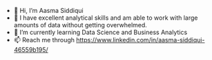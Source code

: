 - 👋 Hi, I’m Aasma Siddiqui
- 👀 I have excellent analytical skills and am able to work with large amounts of data without getting overwhelmed.
- 🌱 I’m currently learning Data Science and Business Analytics
- 📫 Reach me through https://www.linkedin.com/in/aasma-siddiqui-46559b195/
